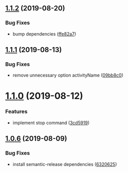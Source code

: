 ## [1.1.2](https://github.com/khaledosman/timeular-cli/compare/v1.1.1...v1.1.2) (2019-08-20)


### Bug Fixes

* bump dependencies ([ffe82a7](https://github.com/khaledosman/timeular-cli/commit/ffe82a7))

## [1.1.1](https://github.com/khaledosman/timeular-cli/compare/v1.1.0...v1.1.1) (2019-08-13)


### Bug Fixes

* remove unnecessary option activityName ([09bb8c0](https://github.com/khaledosman/timeular-cli/commit/09bb8c0))

# [1.1.0](https://github.com/khaledosman/timeular-cli/compare/v1.0.6...v1.1.0) (2019-08-12)


### Features

* implement stop command ([3cd5919](https://github.com/khaledosman/timeular-cli/commit/3cd5919))

## [1.0.6](https://github.com/khaledosman/timeular-cli/compare/v1.0.5...v1.0.6) (2019-08-09)


### Bug Fixes

* install semantic-release dependencies ([6320625](https://github.com/khaledosman/timeular-cli/commit/6320625))
